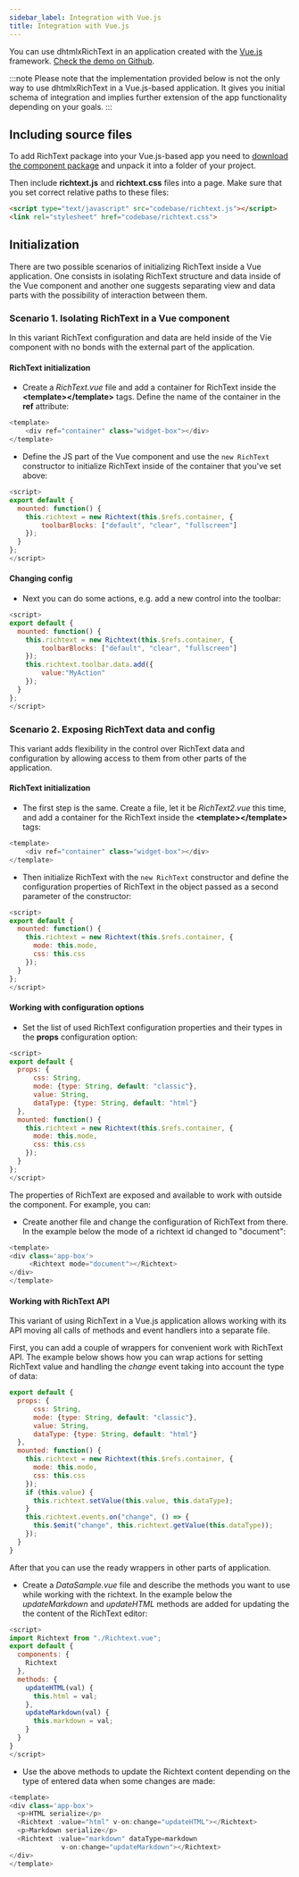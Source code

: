 ```yaml
---
sidebar_label: Integration with Vue.js
title: Integration with Vue.js
---
```


You can use dhtmlxRichText in an application created with the [Vue.js](https://vuejs.org/) framework. [Check the demo on Github](https://github.com/DHTMLX/vuejs-widgets).

:::note 
Please note that the implementation provided below is not the only way to use dhtmlxRichText in a Vue.js-based application. It gives you initial schema of integration and implies further 
extension of the app functionality depending on your goals.
:::

## Including source files

To add RichText package into your Vue.js-based app you need to [download the component package](https://dhtmlx.com/docs/products/dhtmlxRichText/download.shtml) and unpack it into a folder of your project.

Then include **richtext.js** and **richtext.css** files into a page. 
Make sure that you set correct relative paths to these files:

~~~html title="index.html"
<script type="text/javascript" src="codebase/richtext.js"></script>  
<link rel="stylesheet" href="codebase/richtext.css">
~~~

## Initialization

There are two possible scenarios of initializing RichText inside a Vue application. One consists in isolating RichText structure and data inside of the Vue component and another one suggests 
separating view and data parts with the possibility of interaction between them.

### Scenario 1. Isolating RichText in a Vue component

In this variant RichText configuration and data are held inside of the Vie component with no bonds with the external part of the application. 

#### RichText initialization

- Create a *RichText.vue* file and add a container for RichText inside the **&lt;template&gt;&lt;/template&gt;** tags. Define the name of the container in the **ref** attribute:

~~~js title="RichText.vue"
<template>
	<div ref="container" class="widget-box"></div>
</template>
~~~

- Define the JS part of the Vue component and use the `new RichText` constructor to initialize RichText inside of the container that you've set above: 

~~~js title="RichText.vue"
<script>
export default {
  mounted: function() {
    this.richtext = new Richtext(this.$refs.container, {
      	toolbarBlocks: ["default", "clear", "fullscreen"]
    });
  }
};
</script>
~~~

#### Changing config

- Next you can do some actions, e.g. add a new control into the toolbar:

~~~js title="RichText.vue"
<script>
export default {
  mounted: function() {
    this.richtext = new Richtext(this.$refs.container, {
      	toolbarBlocks: ["default", "clear", "fullscreen"]
    });
    this.richtext.toolbar.data.add({
		value:"MyAction"
	});
  }
};
</script>
~~~


### Scenario 2. Exposing RichText data and config 

This variant adds flexibility in the control over RichText data and configuration by allowing access to them from other parts of the application.

#### RichText initialization

- The first step is the same. Create a file, let it be *RichText2.vue* this time, and add a container for the RichText inside the **&lt;template&gt;&lt;/template&gt;** tags:

~~~js title="RichText.vue"
<template>
	<div ref="container" class="widget-box"></div>
</template>
~~~

- Then initialize RichText with the `new RichText` constructor and define the configuration properties of RichText in the object passed as a second parameter of the constructor:

~~~js title="RichText.vue"
<script>
export default {
  mounted: function() {
    this.richtext = new Richtext(this.$refs.container, {
      mode: this.mode,
      css: this.css
    });
  }
};
</script>
~~~

#### Working with configuration options

- Set the list of used RichText configuration properties and their types in the **props** configuration option:

~~~js title="RichText.vue"
<script>
export default {
  props: {
      css: String,
      mode: {type: String, default: "classic"},
      value: String,
      dataType: {type: String, default: "html"}
  },
  mounted: function() {
    this.richtext = new Richtext(this.$refs.container, {
      mode: this.mode,
      css: this.css
    });
  }
};
</script>
~~~

The properties of RichText are exposed and available to work with outside the component. For example, you can:

- Create another file and change the configuration of RichText from there. In the example below the mode of a richtext id changed to "document":

~~~js title="BasicSample.vue"
<template>
<div class='app-box'>
	 <Richtext mode="document"></Richtext>
</div>
</template>
~~~


#### Working with RichText API

This variant of using RichText in a Vue.js application allows working with its API moving all calls of methods and event handlers into a separate file. 

First, you can add a couple of wrappers for convenient work with RichText API. The example below shows how you can wrap actions for
setting RichText value and handling the *change* event taking into account the type of data:

~~~js title="RichText2.vue"
export default {
  props: {
      css: String,
      mode: {type: String, default: "classic"},
      value: String,
      dataType: {type: String, default: "html"}
  },
  mounted: function() {
    this.richtext = new Richtext(this.$refs.container, {
      mode: this.mode,
      css: this.css
    });
    if (this.value) {
      this.richtext.setValue(this.value, this.dataType);
    }
    this.richtext.events.on("change", () => {
      this.$emit("change", this.richtext.getValue(this.dataType));
    });
  }
}
~~~

After that you can use the ready wrappers in other parts of application. 

- Create a *DataSample.vue* file and describe the methods you want to use while working with the richtext. In the example below the *updateMarkdown* and *updateHTML* methods are added for updating the 
the content of the RichText editor:

~~~js title="DataSample.vue"
<script>
import Richtext from "./Richtext.vue";
export default {
  components: {
    Richtext
  },
  methods: {
    updateHTML(val) {
      this.html = val;
    },
    updateMarkdown(val) {
      this.markdown = val;
    }
  }
}
</script>
~~~

- Use the above methods to update the Richtext content depending on the type of entered data when some changes are made:

~~~js title="DataSample.vue"
<template>
<div class='app-box'>
  <p>HTML serialize</p>
  <Richtext :value="html" v-on:change="updateHTML"></Richtext>
  <p>Markdown serialize</p>
  <Richtext :value="markdown" dataType=markdown 
  			 v-on:change="updateMarkdown"></Richtext>
</div>
</template>
~~~








